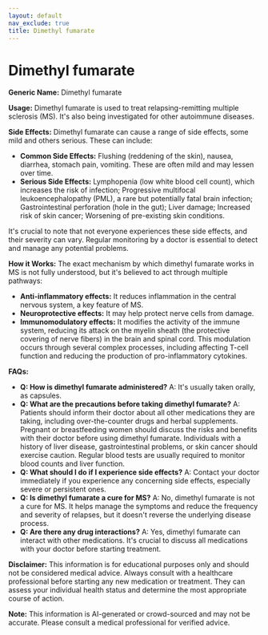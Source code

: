 ```yaml
---
layout: default
nav_exclude: true
title: Dimethyl fumarate
---
```


# Dimethyl fumarate

**Generic Name:** Dimethyl fumarate

**Usage:** Dimethyl fumarate is used to treat relapsing-remitting multiple sclerosis (MS).  It's also being investigated for other autoimmune diseases.

**Side Effects:** Dimethyl fumarate can cause a range of side effects, some mild and others serious.  These can include:

* **Common Side Effects:** Flushing (reddening of the skin), nausea, diarrhea, stomach pain, vomiting. These are often mild and may lessen over time.
* **Serious Side Effects:**  Lymphopenia (low white blood cell count), which increases the risk of infection;  Progressive multifocal leukoencephalopathy (PML), a rare but potentially fatal brain infection;  Gastrointestinal perforation (hole in the gut); Liver damage;  Increased risk of skin cancer; Worsening of pre-existing skin conditions.

It's crucial to note that not everyone experiences these side effects, and their severity can vary.  Regular monitoring by a doctor is essential to detect and manage any potential problems.

**How it Works:** The exact mechanism by which dimethyl fumarate works in MS is not fully understood, but it's believed to act through multiple pathways:

* **Anti-inflammatory effects:** It reduces inflammation in the central nervous system, a key feature of MS.
* **Neuroprotective effects:** It may help protect nerve cells from damage.
* **Immunomodulatory effects:** It modifies the activity of the immune system, reducing its attack on the myelin sheath (the protective covering of nerve fibers) in the brain and spinal cord.  This modulation occurs through several complex processes, including affecting T-cell function and reducing the production of pro-inflammatory cytokines.


**FAQs:**

* **Q: How is dimethyl fumarate administered?**  A: It's usually taken orally, as capsules.
* **Q: What are the precautions before taking dimethyl fumarate?** A:  Patients should inform their doctor about all other medications they are taking, including over-the-counter drugs and herbal supplements.  Pregnant or breastfeeding women should discuss the risks and benefits with their doctor before using dimethyl fumarate.  Individuals with a history of liver disease, gastrointestinal problems, or skin cancer should exercise caution.  Regular blood tests are usually required to monitor blood counts and liver function.
* **Q: What should I do if I experience side effects?** A: Contact your doctor immediately if you experience any concerning side effects, especially severe or persistent ones.
* **Q: Is dimethyl fumarate a cure for MS?** A: No, dimethyl fumarate is not a cure for MS. It helps manage the symptoms and reduce the frequency and severity of relapses, but it doesn't reverse the underlying disease process.
* **Q: Are there any drug interactions?** A: Yes, dimethyl fumarate can interact with other medications.  It's crucial to discuss all medications with your doctor before starting treatment.


**Disclaimer:** This information is for educational purposes only and should not be considered medical advice. Always consult with a healthcare professional before starting any new medication or treatment.  They can assess your individual health status and determine the most appropriate course of action.


**Note:** This information is AI-generated or crowd-sourced and may not be accurate. Please consult a medical professional for verified advice.